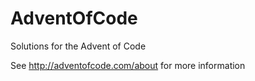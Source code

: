 # AdventOfCode
Solutions for the Advent of Code

See http://adventofcode.com/about for more information
